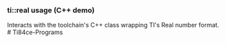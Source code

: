 ### ti::real usage (C++ demo)

Interacts with the toolchain's C++ class wrapping TI's Real number format.
#   T i 8 4 c e - P r o g r a m s  
 